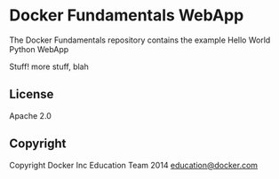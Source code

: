 Docker Fundamentals WebApp
==========================

The Docker Fundamentals repository contains the example Hello World Python WebApp

Stuff! more stuff, blah

## License

Apache 2.0

## Copyright

Copyright Docker Inc Education Team 2014 <education@docker.com>
